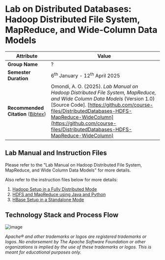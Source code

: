 # Lab on Distributed Databases: Hadoop Distributed File System, MapReduce, and Wide-Column Data Models

| **Attribute**                                                               | Value                                                                                                                                                                              |
|---------------|---------------------------------------------------------|
| **Group Name**                                                          | ?                                                                                                                                                                       |
| **Semester Duration**                                                           | 6<sup>th</sup> January - 12<sup>th</sup> April 2025                                                                                                                                                      |
| **Recommended Citation** ([Bibtex](BibTex.bib)) | Omondi, A. O. (2025). _Lab Manual on Hadoop Distributed File System, MapReduce, and Wide Column Data Models_ (Version 1.0) [Source Code]. [https://github.com/course-files/DistributedDatabases-HDFS-MapReduce-WideColumn](https://github.com/course-files/DistributedDatabases-HDFS-MapReduce-WideColumn)  |

## Lab Manual and Instruction Files

Please refer to the "Lab Manual on Hadoop Distributed File System, MapReduce, and Wide Column Data Models" for more details.

Also refer to the instruction files below for more details:

1. [Hadoop Setup in a Fully Distributed Mode](instructions/1-hadoop-hdfs-mapreduce/1-setup-hadoop.md)
2. [HDFS and MapReduce using Java and Python](instructions/1-hadoop-hdfs-mapreduce/2-hdfs-mapreduce.md)
3. [HBase Setup in a Standalone Mode](instructions/2-hbase/hbase-standalone.md)

## Technology Stack and Process Flow

![image](https://github.com/user-attachments/assets/a9c53e7d-50f4-4a1f-9bda-68bca96252f7)

_Apache® and other trademarks or logos are registered trademarks or logos. No endorsement by The Apache Software Foundation or other organizations is implied by the use of these trademarks or logos. This is meant for educational purposes only._
